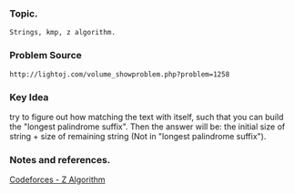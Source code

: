 ### Topic.

    Strings, kmp, z algorithm.

### Problem Source

    http://lightoj.com/volume_showproblem.php?problem=1258

### Key Idea

  try to figure out how  matching the text with itself,  such that you can build the "longest palindrome suffix".
  Then the answer will be: the initial size of string + size of remaining string (Not in "longest palindrome suffix").

### Notes and references.

  [Codeforces - Z Algorithm](http://codeforces.com/blog/entry/3107)
